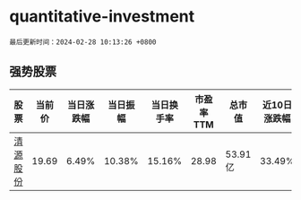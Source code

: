 # quantitative-investment

`最后更新时间：2024-02-28 10:13:26 +0800`

## 强势股票

|股票|当前价|当日涨跌幅|当日振幅|当日换手率|市盈率TTM|总市值|近10日涨跌幅|
|----|----|----|----|----|----|----|----|
|[清源股份](https://xueqiu.com/S/SH603628)|19.69|6.49%|10.38%|15.16%|28.98|53.91亿|33.49%|
